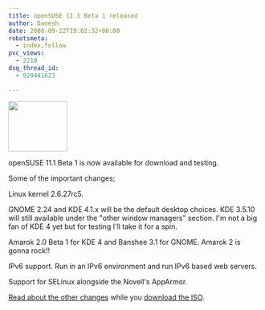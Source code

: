 ```yaml
---
title: openSUSE 11.1 Beta 1 released
author: Danesh
date: 2008-09-22T19:02:32+00:00
robotsmeta:
  - index,follow
pvc_views:
  - 2210
dsq_thread_id:
  - 920441623

---
```

[<img loading="lazy" class="alignnone size-medium wp-image-283" title="opensuse-friendly.png" src="/wp-content/uploads/2007/08/opensuse-friendly.png" alt="" width="117" height="100" />][1]

openSUSE 11.1 Beta 1 is now available for download and testing.

Some of the important changes;

Linux kernel 2.6.27rc5.

GNOME 2.24 and KDE 4.1.x will be the default desktop choices. KDE 3.5.10 will still available under the "other window managers" section. I'm not a big fan of KDE 4 yet but for testing I'll take it for a spin.

Amarok 2.0 Beta 1 for KDE 4 and Banshee 3.1 for GNOME. Amarok 2 is gonna rock!!

IPv6 support. Run in an IPv6 environment and run IPv6 based web servers.

Support for SELinux alongside the Novell's AppArmor.

[Read about the other changes][2] while you [download the ISO][3].

 [1]: /wp-content/uploads/2007/08/opensuse-friendly.png
 [2]: http://news.opensuse.org/2008/09/20/development-release-opensuse-111-beta-1-now-available/
 [3]: http://download.opensuse.org/distribution/